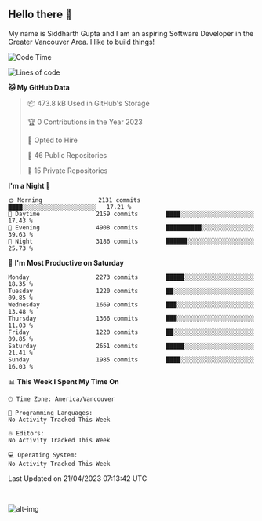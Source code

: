 ## Hello there :wave:

My name is Siddharth Gupta and I am an aspiring Software Developer in the Greater Vancouver Area. I like to build things!

<!-- ![gif](https://github.com/siddg97/siddg97/blob/master/dino.gif) -->

<!--START_SECTION:waka-->
![Code Time](http://img.shields.io/badge/Code%20Time-1%2C875%20hrs%2025%20mins-blue)

![Lines of code](https://img.shields.io/badge/From%20Hello%20World%20I%27ve%20Written-19.0%20million%20lines%20of%20code-blue)

**🐱 My GitHub Data** 

> 📦 473.8 kB Used in GitHub's Storage 
 > 
> 🏆 0 Contributions in the Year 2023
 > 
> 💼 Opted to Hire
 > 
> 📜 46 Public Repositories 
 > 
> 🔑 15 Private Repositories 
 > 
**I'm a Night 🦉** 

```text
🌞 Morning                2131 commits        ████░░░░░░░░░░░░░░░░░░░░░   17.21 % 
🌆 Daytime                2159 commits        ████░░░░░░░░░░░░░░░░░░░░░   17.43 % 
🌃 Evening                4908 commits        ██████████░░░░░░░░░░░░░░░   39.63 % 
🌙 Night                  3186 commits        ██████░░░░░░░░░░░░░░░░░░░   25.73 % 
```
📅 **I'm Most Productive on Saturday** 

```text
Monday                   2273 commits        █████░░░░░░░░░░░░░░░░░░░░   18.35 % 
Tuesday                  1220 commits        ██░░░░░░░░░░░░░░░░░░░░░░░   09.85 % 
Wednesday                1669 commits        ███░░░░░░░░░░░░░░░░░░░░░░   13.48 % 
Thursday                 1366 commits        ███░░░░░░░░░░░░░░░░░░░░░░   11.03 % 
Friday                   1220 commits        ██░░░░░░░░░░░░░░░░░░░░░░░   09.85 % 
Saturday                 2651 commits        █████░░░░░░░░░░░░░░░░░░░░   21.41 % 
Sunday                   1985 commits        ████░░░░░░░░░░░░░░░░░░░░░   16.03 % 
```


📊 **This Week I Spent My Time On** 

```text
🕑︎ Time Zone: America/Vancouver

💬 Programming Languages: 
No Activity Tracked This Week

🔥 Editors: 
No Activity Tracked This Week

💻 Operating System: 
No Activity Tracked This Week
```


 Last Updated on 21/04/2023 07:13:42 UTC
<!--END_SECTION:waka-->

<br>

![alt-img](https://github-readme-stats.vercel.app/api?username=siddg97&count_private=true&theme=nightowl&show_icons=true)

